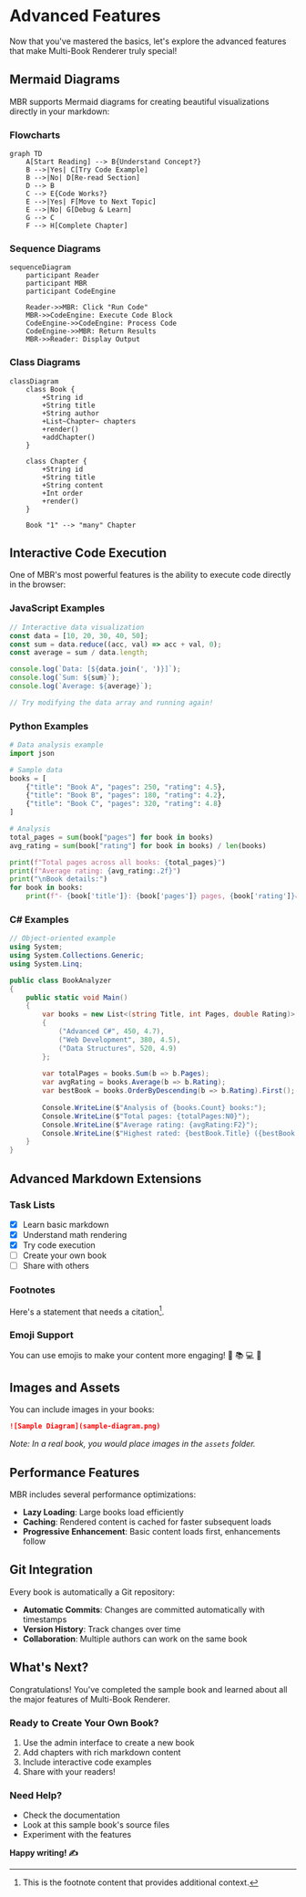 # Advanced Features

Now that you've mastered the basics, let's explore the advanced features that make Multi-Book Renderer truly special!

## Mermaid Diagrams

MBR supports Mermaid diagrams for creating beautiful visualizations directly in your markdown:

### Flowcharts

```mermaid
graph TD
    A[Start Reading] --> B{Understand Concept?}
    B -->|Yes| C[Try Code Example]
    B -->|No| D[Re-read Section]
    D --> B
    C --> E{Code Works?}
    E -->|Yes| F[Move to Next Topic]
    E -->|No| G[Debug & Learn]
    G --> C
    F --> H[Complete Chapter]
```

### Sequence Diagrams

```mermaid
sequenceDiagram
    participant Reader
    participant MBR
    participant CodeEngine
    
    Reader->>MBR: Click "Run Code"
    MBR->>CodeEngine: Execute Code Block
    CodeEngine->>CodeEngine: Process Code
    CodeEngine->>MBR: Return Results
    MBR->>Reader: Display Output
```

### Class Diagrams

```mermaid
classDiagram
    class Book {
        +String id
        +String title
        +String author
        +List~Chapter~ chapters
        +render()
        +addChapter()
    }
    
    class Chapter {
        +String id
        +String title
        +String content
        +Int order
        +render()
    }
    
    Book "1" --> "many" Chapter
```

## Interactive Code Execution

One of MBR's most powerful features is the ability to execute code directly in the browser:

### JavaScript Examples

```javascript
// Interactive data visualization
const data = [10, 20, 30, 40, 50];
const sum = data.reduce((acc, val) => acc + val, 0);
const average = sum / data.length;

console.log(`Data: [${data.join(', ')}]`);
console.log(`Sum: ${sum}`);
console.log(`Average: ${average}`);

// Try modifying the data array and running again!
```

### Python Examples

```python
# Data analysis example
import json

# Sample data
books = [
    {"title": "Book A", "pages": 250, "rating": 4.5},
    {"title": "Book B", "pages": 180, "rating": 4.2},
    {"title": "Book C", "pages": 320, "rating": 4.8}
]

# Analysis
total_pages = sum(book["pages"] for book in books)
avg_rating = sum(book["rating"] for book in books) / len(books)

print(f"Total pages across all books: {total_pages}")
print(f"Average rating: {avg_rating:.2f}")
print("\nBook details:")
for book in books:
    print(f"- {book['title']}: {book['pages']} pages, {book['rating']}★")
```

### C# Examples

```csharp
// Object-oriented example
using System;
using System.Collections.Generic;
using System.Linq;

public class BookAnalyzer
{
    public static void Main()
    {
        var books = new List<(string Title, int Pages, double Rating)>
        {
            ("Advanced C#", 450, 4.7),
            ("Web Development", 380, 4.5),
            ("Data Structures", 520, 4.9)
        };
        
        var totalPages = books.Sum(b => b.Pages);
        var avgRating = books.Average(b => b.Rating);
        var bestBook = books.OrderByDescending(b => b.Rating).First();
        
        Console.WriteLine($"Analysis of {books.Count} books:");
        Console.WriteLine($"Total pages: {totalPages:N0}");
        Console.WriteLine($"Average rating: {avgRating:F2}");
        Console.WriteLine($"Highest rated: {bestBook.Title} ({bestBook.Rating}★)");
    }
}
```

## Advanced Markdown Extensions

### Task Lists

- [x] Learn basic markdown
- [x] Understand math rendering
- [x] Try code execution
- [ ] Create your own book
- [ ] Share with others

### Footnotes

Here's a statement that needs a citation[^1].

[^1]: This is the footnote content that provides additional context.

### Emoji Support

You can use emojis to make your content more engaging! 🎉 📚 💻 🚀

## Images and Assets

You can include images in your books:

```markdown
![Sample Diagram](sample-diagram.png)
```

*Note: In a real book, you would place images in the `assets` folder.*

## Performance Features

MBR includes several performance optimizations:

- **Lazy Loading**: Large books load efficiently
- **Caching**: Rendered content is cached for faster subsequent loads
- **Progressive Enhancement**: Basic content loads first, enhancements follow

## Git Integration

Every book is automatically a Git repository:

- **Automatic Commits**: Changes are committed automatically with timestamps
- **Version History**: Track changes over time
- **Collaboration**: Multiple authors can work on the same book

## What's Next?

Congratulations! You've completed the sample book and learned about all the major features of Multi-Book Renderer. 

### Ready to Create Your Own Book?

1. Use the admin interface to create a new book
2. Add chapters with rich markdown content
3. Include interactive code examples
4. Share with your readers!

### Need Help?

- Check the documentation
- Look at this sample book's source files
- Experiment with the features

**Happy writing! ✍️**
